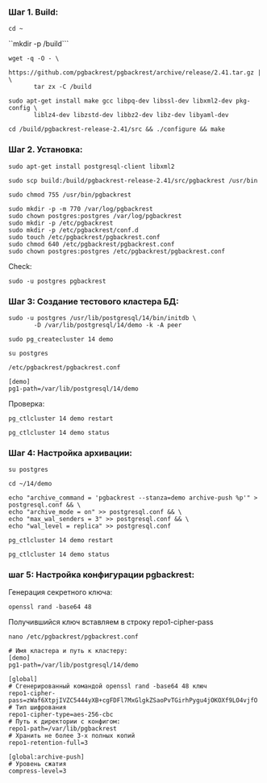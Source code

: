 ### Шаг 1. Build:

``cd ~``

``mkdir -p /build```

```
wget -q -O - \
       https://github.com/pgbackrest/pgbackrest/archive/release/2.41.tar.gz | \
       tar zx -C /build
```

```
sudo apt-get install make gcc libpq-dev libssl-dev libxml2-dev pkg-config \
       liblz4-dev libzstd-dev libbz2-dev libz-dev libyaml-dev
```

``cd /build/pgbackrest-release-2.41/src && ./configure && make``

### Шаг 2. Установка:

``sudo apt-get install postgresql-client libxml2``

``sudo scp build:/build/pgbackrest-release-2.41/src/pgbackrest /usr/bin``

``sudo chmod 755 /usr/bin/pgbackrest``

```
sudo mkdir -p -m 770 /var/log/pgbackrest
sudo chown postgres:postgres /var/log/pgbackrest
sudo mkdir -p /etc/pgbackrest
sudo mkdir -p /etc/pgbackrest/conf.d
sudo touch /etc/pgbackrest/pgbackrest.conf
sudo chmod 640 /etc/pgbackrest/pgbackrest.conf
sudo chown postgres:postgres /etc/pgbackrest/pgbackrest.conf
```

Check:

``sudo -u postgres pgbackrest``

### Шаг 3: Создание тестового кластера БД:

```
sudo -u postgres /usr/lib/postgresql/14/bin/initdb \
       -D /var/lib/postgresql/14/demo -k -A peer
```

``sudo pg_createcluster 14 demo``

``su postgres``

``/etc/pgbackrest/pgbackrest.conf``

```
[demo]
pg1-path=/var/lib/postgresql/14/demo
```

Проверка:

``pg_ctlcluster 14 demo restart``

``pg_ctlcluster 14 demo status``

### Шаг 4: Настройка архивации:

``su postgres``

``cd ~/14/demo``

```
echo "archive_command = 'pgbackrest --stanza=demo archive-push %p'" > postgresql.conf && \
echo "archive_mode = on" >> postgresql.conf && \
echo "max_wal_senders = 3" >> postgresql.conf && \
echo "wal_level = replica" >> postgresql.conf
```
 
``pg_ctlcluster 14 demo restart``

``pg_ctlcluster 14 demo status``

### шаг 5: Настройка конфигурации pgbackrest:

Генерация секретного ключа:

``openssl rand -base64 48``

Получившийся ключ вставляем в строку repo1-cipher-pass

``nano /etc/pgbackrest/pgbackrest.conf``

```
# Имя кластера и путь к кластеру:
[demo]
pg1-path=/var/lib/postgresql/14/demo

[global]
# Сгенерированный командой openssl rand -base64 48 ключ
repo1-cipher-pass=zWaf6XtpjIVZC5444yXB+cgFDFl7MxGlgkZSaoPvTGirhPygu4jOKOXf9LO4vjfO
# Тип шифрования
repo1-cipher-type=aes-256-cbc
# Путь к директории с конфигом:
repo1-path=/var/lib/pgbackrest
# Хранить не более 3-х полных копий
repo1-retention-full=3

[global:archive-push]
# Уровень сжатия
compress-level=3
```

